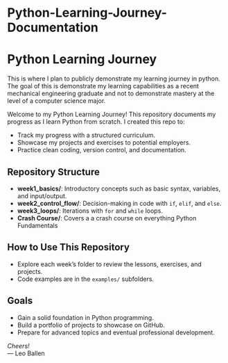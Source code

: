 # Python-Learning-Journey-Documentation

# Python Learning Journey

This is where I plan to publicly demonstrate my learning journey in python. The goal of this is demonstrate my learning capabilities as a recent mechanical engineering graduate and not to demonstrate mastery at the level of a computer science major.

Welcome to my Python Learning Journey! This repository documents my progress as I learn Python from scratch. I created this repo to:
- Track my progress with a structured curriculum.
- Showcase my projects and exercises to potential employers.
- Practice clean coding, version control, and documentation.

## Repository Structure
- **week1_basics/**: Introductory concepts such as basic syntax, variables, and input/output.
- **week2_control_flow/**: Decision-making in code with `if`, `elif`, and `else`.
- **week3_loops/**: Iterations with `for` and `while` loops.
- **Crash Course/**: Covers a a crash course on everything Python Fundamentals
## How to Use This Repository
- Explore each week’s folder to review the lessons, exercises, and projects.
- Code examples are in the `examples/` subfolders.

## Goals
- Gain a solid foundation in Python programming.
- Build a portfolio of projects to showcase on GitHub.
- Prepare for advanced topics and eventual professional development.

*Cheers!*  
— Leo Ballen



